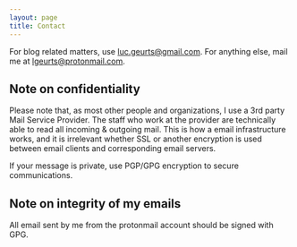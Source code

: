 ```yaml
---
layout: page
title: Contact
---
```


For blog related matters, use [luc.geurts@gmail.com](mailto:luc.geurts@gmail.com). For anything else, mail me at [lgeurts@protonmail.com](mailto:lgeurts@protonmail.com).

Note on confidentiality
-----------------------

Please note that, as most other people and organizations, I use a 3rd party Mail Service Provider. The staff who work at the provider are technically able to read all incoming & outgoing mail. This is how a email infrastructure works, and it is irrelevant whether SSL or another encryption is used between email clients and corresponding email servers. 

If your message is private, use PGP/GPG encryption to secure communications.

Note on integrity of my emails
------------------------------

All email sent by me from the protonmail account should be signed with GPG.
